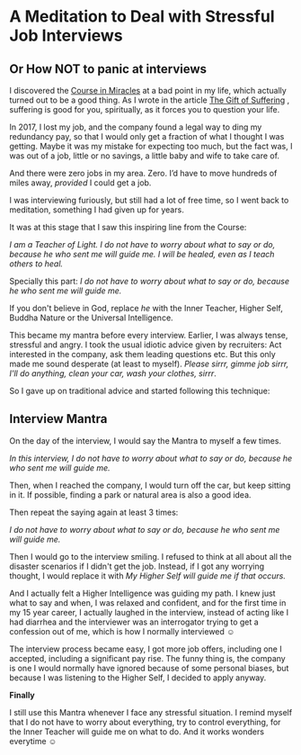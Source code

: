 # A Meditation to Deal with Stressful Job Interviews

 

## Or How NOT to panic at interviews

 

I discovered the [Course in Miracles](/course-in-miracles) at a bad point in my life, which actually turned out to be a good thing. As I wrote in the article [The Gift of Suffering](/gift-of-suffering) , suffering is good for you, spiritually, as it forces you to question your life.

 

In 2017, I lost my job, and the company found a legal way to ding my redundancy pay, so that I would only get a fraction of what I thought I was getting. Maybe it was my mistake for expecting too much, but the fact was, I was out of a job, little or no savings, a little baby and wife to take care of.

 

And there were zero jobs in my area. Zero. I’d have to move hundreds of miles away, *provided* I could get a job.

 

I was interviewing furiously, but still had a lot of free time, so I went back to meditation, something I had given up for years.

 

It was at this stage that I saw this inspiring line from the Course:

 

*I am a Teacher of Light. I do not have to worry about what to say or do, because he who sent me will guide me. I will be healed, even as I teach others to heal.*

 

Specially this part: *I do not have to worry about what to say or do, because he who sent me will guide me.*



 If you don't believe in God, replace *he* with the Inner Teacher, Higher Self, Buddha Nature or the Universal Intelligence.



This became my mantra before every interview. Earlier, I was always tense, stressful and angry. I took the usual idiotic advice given by recruiters: Act interested in the company, ask them leading questions etc. But this only made me sound desperate (at least to myself). *Please sirrr, gimme job sirrr, I'll do anything, clean your car, wash your clothes, sirrr*.

So I gave up on traditional advice and started following this technique:

## Interview Mantra

On the day of the interview, I would say the Mantra to myself a few times.

*In this interview, I do not have to worry about what to say or do, because he who sent me will guide me.*

Then, when I reached the company, I would turn off the car, but keep sitting in it. If possible, finding a park or natural area is also a good idea.

Then repeat the saying again at least 3 times:

*I do not have to worry about what to say or do, because he who sent me will guide me.*

Then I would go to the interview smiling. I refused to think at all about all the disaster scenarios if I didn't get the job. Instead, if I got any worrying thought, I would replace it with *My Higher Self will guide me if that occurs.*

And I actually felt a Higher Intelligence was guiding my path. I knew just what to say and when, I was relaxed and confident, and for the first time in my 15 year career, I actually laughed in the interview, instead of acting like I had diarrhea and the interviewer was an interrogator trying to get a confession out of me, which is how I normally interviewed ☺ 

The interview process became easy, I got more job offers, including one I accepted, including a significant pay rise. The funny thing is, the company is one I would normally have ignored because of some personal biases, but because I was listening to the Higher Self, I decided to apply anyway.

**Finally** 

I still use this Mantra whenever I face any stressful situation. I remind myself that I do not have to worry about everything, try to control everything, for the Inner Teacher will guide me on what to do. And it works wonders everytime ☺ 
